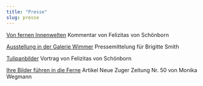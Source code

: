 ```yaml
---
title: "Presse"
slug: presse
---
```


[Von fernen Innenwelten](http://brigitte-smith.com/person/presse/felizitas.html)
Kommentar von Felizitas von Schönborn

[Ausstellung in der Galerie Wimmer](http://brigitte-smith.com/person/presse/wimmer.html)
Pressemittelung für Brigitte Smith

[Tulipanbilder](http://brigitte-smith.com/person/presse/tulipanbilder.pdf)
Vortrag von Felizitas von Schönborn

[Ihre Bilder führen in die Ferne](http://brigitte-smith.com/person/presse/zugerzeitung.pdf)
Artikel Neue Zuger Zeitung Nr. 50 von Monika Wegmann
